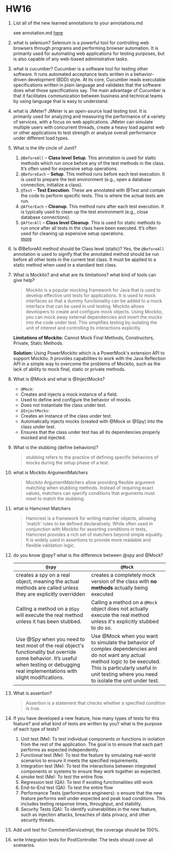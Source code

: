 # HW16

1. List all of the new learned annotations to your annotations.md

   see annotation.md [here](annotation.md)
2. what is selenium?
   Selenium is a powerful tool for controlling web browsers through programs and performing browser automation. It is primarily used for automating web applications for testing purposes, but is also capable of any web-based administrative tasks.
3. what is cucumber?
   Cucumber is a software tool for testing other software. It runs automated acceptance tests written in a behavior-driven development (BDD) style. At its core, Cucumber reads executable specifications written in plain language and validates that the software does what those specifications say. The main advantage of Cucumber is that it facilitates communication between business and technical teams by using language that is easy to understand.
4. what is JMeter?
   JMeter is an open-source load testing tool. It is primarily used for analyzing and measuring the performance of a variety of services, with a focus on web applications. JMeter can simulate multiple users with concurrent threads, create a heavy load against web or other applications to test strength or analyze overall performance under different load types.
5. What is the life circle of Junit?
   1. `@BeforeAll` – **Class level Setup**. This annotation is used for static methods which run once before any of the test methods in the class. It’s often used for expensive setup operations.
   2. `@BeforeEach` – **Setup**. This method runs before each test execution. It is used to prepare the test environment (e.g., open a database connection, initialize a class).
   3. `@Test` – **Test Execution**. These are annotated with @Test and contain the code to perform specific tests. This is where the actual tests are run.
   4. `@AfterEach` – **Cleanup**. This method runs after each test execution. It is typically used to clean up the test environment (e.g., close database connections).
   5. `@AfterAll` – **Class level Cleanup**. This is used for static methods to run once after all tests in the class have been executed. It’s often used for cleaning up expensive setup operations.  
   [more](https://howtodoinjava.com/junit5/junit-5-test-lifecycle/)
6. Is @BeforeAll method should be Class level (static)?
   Yes, the `@BeforeAll` annotation is used to signify that the annotated method should be run before all other tests in the current test class. It must be applied to a static method when used in a standard test class.
7. What is Mockito? and what are its limitations? what kind of tools can give help?
   > Mockito is a popular mocking framework for Java that is used to develop effective unit tests for applications. It is used to mock interfaces so that a dummy functionality can be added to a mock interface that can be used in unit testing. Mockito allows developers to create and configure mock objects. Using Mockito, you can mock away external dependencies and insert the mocks into the code under test. This simplifies testing by isolating the unit of interest and controlling its interactions explicitly.

   **Limitations of Mockito:** Cannot Mock Final Methods, Constructors, Private, Static Methods.

   **Solution:** Using PowerMockito which is a PowerMock's extension API to support Mockito. It provides capabilities to work with the Java Reflection API in a simple way to overcome the problems of Mockito, such as the lack of ability to mock final, static or private methods.
8. What is @Mock and what is @InjectMocks?
   * `@Mock`:
    - Creates and injects a mock instance of a field.
    - Used to define and configure the behavior of mocks.
    - Does not instantiate the class under test.
   * `@InjectMocks`:
    - Creates an instance of the class under test.
    - Automatically injects mocks (created with @Mock or @Spy) into the class under test.
    - Ensures that the class under test has all its dependencies properly mocked and injected.
9. What is the stubbing (define behaviors)?  
   > stubbing refers to the practice of defining specific behaviors of mocks during the setup phase of a test.
10. what is Mockito ArgumentMatchers  
    > Mockito ArgumentMatchers allow providing flexible argument matching when stubbing methods. Instead of requiring exact values, matchers can specify conditions that arguments must meet to match the stubbing.
11. what is Hamcrest Matchers
    > Hamcrest is a framework for writing matcher objects, allowing 'match' rules to be defined declaratively. While often used in conjunction with Mockito for asserting conditions in tests, Hamcrest provides a rich set of matchers beyond simple equality. It is widely used in assertions to provide more readable and flexible validation logic.
12. do you know @spy? what is the difference between @spy and @Mock?

    | `@spy`                                                                                                                                                                                   | `@Mock`                                                                                                                                                                                                                     |
    |------------------------------------------------------------------------------------------------------------------------------------------------------------------------------------------|-----------------------------------------------------------------------------------------------------------------------------------------------------------------------------------------------------------------------------|
    | creates a spy on a real object, meaning the actual methods are called unless they are explicitly overridden                                                                              | creates a completely mock version of the class with **no methods** actually being executed                                                                                                                                  |
    | Calling a method on a `@Spy` will execute the real method unless it has been stubbed.                                                                                                    | Calling a method on a `@Mock` object does not actually execute the real method unless it's explicitly stubbed to do so.                                                                                                     |
    | Use @Spy when you need to test most of the real object's functionality but override some behavior. It’s useful when testing or debugging real implementations with slight modifications. | Use @Mock when you want to simulate the behavior of complex dependencies and do not want any actual method logic to be executed. This is particularly useful in unit testing where you need to isolate the unit under test. |
13. What is assertion?
    > Assertion is a statement that checks whether a specified condition is true.
14. If you have developed a new feature, how many types of tests for this feature? and what kind of tests are written by you? what is the purpose of each type of tests?
    1. Unit test (Me): To test individual components or functions in isolation from the rest of the application. The goal is to ensure that each part performs as expected independently.
    2. Functional test (Me): To test the feature by simulating real-world scenarios to ensure it meets the specified requirements. 
    3. Integration test (Me): To test the interactions between integrated components or systems to ensure they work together as expected.
    4. smoke test (Me): To test the entire flow.
    5. Regression test (QA): To test if existing functionalities still work
    6. End-to-End test (QA): To test the entire flow
    7. Performance Tests (performance engineers): o ensure that the new feature performs well under expected and peak load conditions. This includes testing response times, throughput, and stability.
    8. Security Tests (QA): To identify vulnerabilities in the new feature, such as injection attacks, breaches of data privacy, and other security threats.
15. Add unit test for CommentServiceImpl, the coverage should be 100%.
16. write Integration tests for PostController. The tests should cover all scenarios.